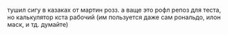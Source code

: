 тушил сигу в казаках от мартин розз.
а ваще это рофл репоз для теста, но калькулятор кста рабочий (им пользуется даже сам рональдо, илон маск, и тд. думайте)
